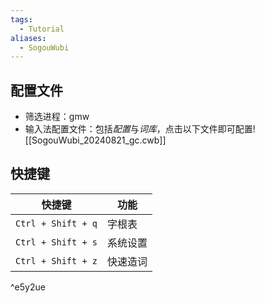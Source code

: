 ```yaml
---
tags:
  - Tutorial
aliases:
  - SogouWubi
---
```

## 配置文件
- 筛选进程：gmw 
- 输入法配置文件：包括*配置*与*词库*，点击以下文件即可配置![[SogouWubi_20240821_gc.cwb]]
## 快捷键

| 快捷键                | 功能   |
| ------------------ | ---- |
| `Ctrl + Shift + q` | 字根表  |
| `Ctrl + Shift + s` | 系统设置 |
| `Ctrl + Shift + z` | 快速造词 |

^e5y2ue
